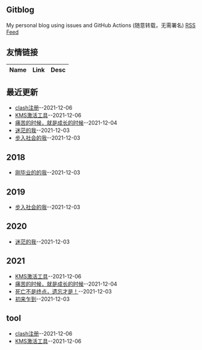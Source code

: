 ## Gitblog
My personal blog using issues and GitHub Actions (随意转载，无需署名)
[RSS Feed](https://raw.githubusercontent.com/zfy68/gitblog/master/feed.xml)
## 友情链接
| Name | Link | Desc | 
 | ---- | ---- | ---- |
## 最近更新
- [clash注册](https://github.com/zfy68/gitblog/issues/9)--2021-12-06
- [KMS激活工具](https://github.com/zfy68/gitblog/issues/8)--2021-12-06
- [痛苦的时候，就是成长的时候](https://github.com/zfy68/gitblog/issues/7)--2021-12-04
- [迷茫的我](https://github.com/zfy68/gitblog/issues/6)--2021-12-03
- [步入社会的我](https://github.com/zfy68/gitblog/issues/5)--2021-12-03
## 2018
- [刚毕业的的我](https://github.com/zfy68/gitblog/issues/4)--2021-12-03
## 2019
- [步入社会的我](https://github.com/zfy68/gitblog/issues/5)--2021-12-03
## 2020
- [迷茫的我](https://github.com/zfy68/gitblog/issues/6)--2021-12-03
## 2021
- [KMS激活工具](https://github.com/zfy68/gitblog/issues/8)--2021-12-06
- [痛苦的时候，就是成长的时候](https://github.com/zfy68/gitblog/issues/7)--2021-12-04
- [死亡不是终点，遗忘才是！](https://github.com/zfy68/gitblog/issues/3)--2021-12-03
- [初来乍到](https://github.com/zfy68/gitblog/issues/2)--2021-12-03
## tool
- [clash注册](https://github.com/zfy68/gitblog/issues/9)--2021-12-06
- [KMS激活工具](https://github.com/zfy68/gitblog/issues/8)--2021-12-06
